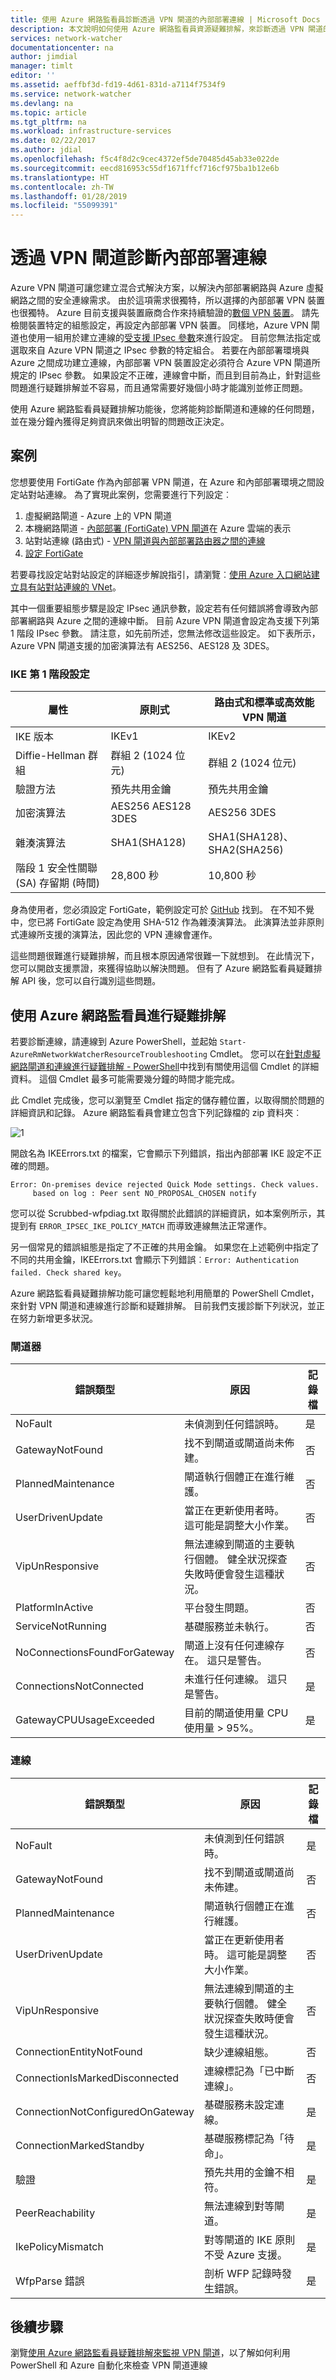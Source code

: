 ```yaml
---
title: 使用 Azure 網路監看員診斷透過 VPN 閘道的內部部署連線 | Microsoft Docs
description: 本文說明如何使用 Azure 網路監看員資源疑難排解，來診斷透過 VPN 閘道的內部部署連線。
services: network-watcher
documentationcenter: na
author: jimdial
manager: timlt
editor: ''
ms.assetid: aeffbf3d-fd19-4d61-831d-a7114f7534f9
ms.service: network-watcher
ms.devlang: na
ms.topic: article
ms.tgt_pltfrm: na
ms.workload: infrastructure-services
ms.date: 02/22/2017
ms.author: jdial
ms.openlocfilehash: f5c4f8d2c9cec4372ef5de70485d45ab33e022de
ms.sourcegitcommit: eecd816953c55df1671ffcf716cf975ba1b12e6b
ms.translationtype: HT
ms.contentlocale: zh-TW
ms.lasthandoff: 01/28/2019
ms.locfileid: "55099391"
---
```

# <a name="diagnose-on-premises-connectivity-via-vpn-gateways"></a>透過 VPN 閘道診斷內部部署連線

Azure VPN 閘道可讓您建立混合式解決方案，以解決內部部署網路與 Azure 虛擬網路之間的安全連線需求。 由於這項需求很獨特，所以選擇的內部部署 VPN 裝置也很獨特。 Azure 目前支援與裝置廠商合作來持續驗證的[數個 VPN 裝置](../vpn-gateway/vpn-gateway-about-vpn-devices.md#devicetable)。 請先檢閱裝置特定的組態設定，再設定內部部署 VPN 裝置。 同樣地，Azure VPN 閘道也使用一組用於建立連線的[受支援 IPsec 參數](../vpn-gateway/vpn-gateway-about-vpn-devices.md#ipsec)來進行設定。 目前您無法指定或選取來自 Azure VPN 閘道之 IPsec 參數的特定組合。 若要在內部部署環境與 Azure 之間成功建立連線，內部部署 VPN 裝置設定必須符合 Azure VPN 閘道所規定的 IPsec 參數。 如果設定不正確，連線會中斷，而且到目前為止，針對這些問題進行疑難排解並不容易，而且通常需要好幾個小時才能識別並修正問題。

使用 Azure 網路監看員疑難排解功能後，您將能夠診斷閘道和連線的任何問題，並在幾分鐘內獲得足夠資訊來做出明智的問題改正決定。

## <a name="scenario"></a>案例

您想要使用 FortiGate 作為內部部署 VPN 閘道，在 Azure 和內部部署環境之間設定站對站連線。 為了實現此案例，您需要進行下列設定︰

1. 虛擬網路閘道 - Azure 上的 VPN 閘道
1. 本機網路閘道 - [內部部署 (FortiGate) VPN 閘道](../vpn-gateway/vpn-gateway-howto-site-to-site-resource-manager-portal.md#LocalNetworkGateway)在 Azure 雲端的表示
1. 站對站連線 (路由式) - [VPN 閘道與內部部署路由器之間的連線](https://docs.microsoft.com/azure/vpn-gateway/vpn-gateway-howto-site-to-site-resource-manager-portal#createconnection)
1. [設定 FortiGate](https://github.com/Azure/Azure-vpn-config-samples/blob/master/Fortinet/Current/Site-to-Site_VPN_using_FortiGate.md)

若要尋找設定站對站設定的詳細逐步解說指引，請瀏覽︰[使用 Azure 入口網站建立具有站對站連線的 VNet](../vpn-gateway/vpn-gateway-howto-site-to-site-resource-manager-portal.md)。

其中一個重要組態步驟是設定 IPsec 通訊參數，設定若有任何錯誤將會導致內部部署網路與 Azure 之間的連線中斷。 目前 Azure VPN 閘道會設定為支援下列第 1 階段 IPsec 參數。 請注意，如先前所述，您無法修改這些設定。  如下表所示，Azure VPN 閘道支援的加密演算法有 AES256、AES128 及 3DES。

### <a name="ike-phase-1-setup"></a>IKE 第 1 階段設定

| **屬性** | **原則式** | **路由式和標準或高效能 VPN 閘道** |
| --- | --- | --- |
| IKE 版本 |IKEv1 |IKEv2 |
| Diffie-Hellman 群組 |群組 2 (1024 位元) |群組 2 (1024 位元) |
| 驗證方法 |預先共用金鑰 |預先共用金鑰 |
| 加密演算法 |AES256 AES128 3DES |AES256 3DES |
| 雜湊演算法 |SHA1(SHA128) |SHA1(SHA128)、SHA2(SHA256) |
| 階段 1 安全性關聯 (SA) 存留期 (時間) |28,800 秒 |10,800 秒 |

身為使用者，您必須設定 FortiGate，範例設定可於 [GitHub](https://github.com/Azure/Azure-vpn-config-samples/blob/master/Fortinet/Current/fortigate_show%20full-configuration.txt) 找到。 在不知不覺中，您已將 FortiGate 設定為使用 SHA-512 作為雜湊演算法。 此演算法並非原則式連線所支援的演算法，因此您的 VPN 連線會運作。

這些問題很難進行疑難排解，而且根本原因通常很難一下就想到。 在此情況下，您可以開啟支援票證，來獲得協助以解決問題。 但有了 Azure 網路監看員疑難排解 API 後，您可以自行識別這些問題。

## <a name="troubleshooting-using-azure-network-watcher"></a>使用 Azure 網路監看員進行疑難排解

若要診斷連線，請連線到 Azure PowerShell，並起始 `Start-AzureRmNetworkWatcherResourceTroubleshooting` Cmdlet。 您可以在[針對虛擬網路閘道和連線進行疑難排解 - PowerShell](network-watcher-troubleshoot-manage-powershell.md)中找到有關使用這個 Cmdlet 的詳細資料。 這個 Cmdlet 最多可能需要幾分鐘的時間才能完成。

此 Cmdlet 完成後，您可以瀏覽至 Cmdlet 指定的儲存體位置，以取得關於問題的詳細資訊和記錄。 Azure 網路監看員會建立包含下列記錄檔的 zip 資料夾︰

![1][1]

開啟名為 IKEErrors.txt 的檔案，它會顯示下列錯誤，指出內部部署 IKE 設定不正確的問題。

```
Error: On-premises device rejected Quick Mode settings. Check values.
     based on log : Peer sent NO_PROPOSAL_CHOSEN notify
```

您可以從 Scrubbed-wfpdiag.txt 取得關於此錯誤的詳細資訊，如本案例所示，其提到有 `ERROR_IPSEC_IKE_POLICY_MATCH` 而導致連線無法正常運作。

另一個常見的錯誤組態是指定了不正確的共用金鑰。 如果您在上述範例中指定了不同的共用金鑰，IKEErrors.txt 會顯示下列錯誤︰`Error: Authentication failed. Check shared key`。

Azure 網路監看員疑難排解功能可讓您輕鬆地利用簡單的 PowerShell Cmdlet，來針對 VPN 閘道和連線進行診斷和疑難排解。 目前我們支援診斷下列狀況，並正在努力新增更多狀況。

### <a name="gateway"></a>閘道器

| 錯誤類型 | 原因 | 記錄檔|
|---|---|---|
| NoFault | 未偵測到任何錯誤時。 |是|
| GatewayNotFound | 找不到閘道或閘道尚未佈建。 |否|
| PlannedMaintenance |  閘道執行個體正在進行維護。  |否|
| UserDrivenUpdate | 當正在更新使用者時。 這可能是調整大小作業。 | 否 |
| VipUnResponsive | 無法連線到閘道的主要執行個體。 健全狀況探查失敗時便會發生這種狀況。 | 否 |
| PlatformInActive | 平台發生問題。 | 否|
| ServiceNotRunning | 基礎服務並未執行。 | 否|
| NoConnectionsFoundForGateway | 閘道上沒有任何連線存在。 這只是警告。| 否|
| ConnectionsNotConnected | 未進行任何連線。 這只是警告。| 是|
| GatewayCPUUsageExceeded | 目前的閘道使用量 CPU 使用量 > 95%。 | 是 |

### <a name="connection"></a>連線

| 錯誤類型 | 原因 | 記錄檔|
|---|---|---|
| NoFault | 未偵測到任何錯誤時。 |是|
| GatewayNotFound | 找不到閘道或閘道尚未佈建。 |否|
| PlannedMaintenance | 閘道執行個體正在進行維護。  |否|
| UserDrivenUpdate | 當正在更新使用者時。 這可能是調整大小作業。  | 否 |
| VipUnResponsive | 無法連線到閘道的主要執行個體。 健全狀況探查失敗時便會發生這種狀況。 | 否 |
| ConnectionEntityNotFound | 缺少連線組態。 | 否 |
| ConnectionIsMarkedDisconnected | 連線標記為「已中斷連線」。 |否|
| ConnectionNotConfiguredOnGateway | 基礎服務未設定連線。 | 是 |
| ConnectionMarkedStandby | 基礎服務標記為「待命」。| 是|
| 驗證 | 預先共用的金鑰不相符。 | 是|
| PeerReachability | 無法連線到對等閘道。 | 是|
| IkePolicyMismatch | 對等閘道的 IKE 原則不受 Azure 支援。 | 是|
| WfpParse 錯誤 | 剖析 WFP 記錄時發生錯誤。 |是|

## <a name="next-steps"></a>後續步驟

瀏覽[使用 Azure 網路監看員疑難排解來監視 VPN 閘道](network-watcher-monitor-with-azure-automation.md)，以了解如何利用 PowerShell 和 Azure 自動化來檢查 VPN 閘道連線

[1]: ./media/network-watcher-diagnose-on-premises-connectivity/figure1.png
